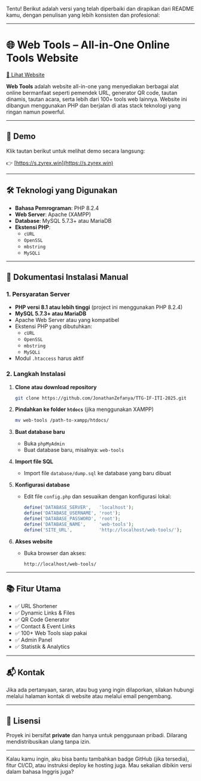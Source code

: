 Tentu! Berikut adalah versi yang telah diperbaiki dan dirapikan dari README kamu, dengan penulisan yang lebih konsisten dan profesional:

---

# 🌐 Web Tools – All-in-One Online Tools Website

[🔗 Lihat Website](https://s.zyrex.win)

**Web Tools** adalah website all-in-one yang menyediakan berbagai alat online bermanfaat seperti pemendek URL, generator QR code, tautan dinamis, tautan acara, serta lebih dari 100+ tools web lainnya. Website ini dibangun menggunakan PHP dan berjalan di atas stack teknologi yang ringan namun powerful.

---

## 🚀 Demo

Klik tautan berikut untuk melihat demo secara langsung:

👉 [https://s.zyrex.win](https://s.zyrex.win)

---

## 🛠️ Teknologi yang Digunakan

- **Bahasa Pemrograman**: PHP 8.2.4  
- **Web Server**: Apache (XAMPP)  
- **Database**: MySQL 5.7.3+ atau MariaDB  
- **Ekstensi PHP**:
  - `cURL`
  - `OpenSSL`
  - `mbstring`
  - `MySQLi`

---

## 📄 Dokumentasi Instalasi Manual

### 1. Persyaratan Server

- **PHP versi 8.1 atau lebih tinggi** (project ini menggunakan PHP 8.2.4)
- **MySQL 5.7.3+ atau MariaDB**
- Apache Web Server atau yang kompatibel
- Ekstensi PHP yang dibutuhkan:
  - `cURL`
  - `OpenSSL`
  - `mbstring`
  - `MySQLi`
- Modul `.htaccess` harus aktif

### 2. Langkah Instalasi

1. **Clone atau download repository**
   ```bash
   git clone https://github.com/JonathanZefanya/TTG-IF-ITI-2025.git
   ```

2. **Pindahkan ke folder `htdocs`** (jika menggunakan XAMPP)
   ```bash
   mv web-tools /path-to-xampp/htdocs/
   ```

3. **Buat database baru**
   - Buka `phpMyAdmin`
   - Buat database baru, misalnya: `web-tools`

4. **Import file SQL**
   - Import file `database/dump.sql` ke database yang baru dibuat

5. **Konfigurasi database**
   - Edit file `config.php` dan sesuaikan dengan konfigurasi lokal:
     ```php
     define('DATABASE_SERVER',   'localhost');
     define('DATABASE_USERNAME', 'root');
     define('DATABASE_PASSWORD', 'root');
     define('DATABASE_NAME',     'web-tools');
     define('SITE_URL',          'http://localhost/web-tools/');
     ```

6. **Akses website**
   - Buka browser dan akses:
     ```
     http://localhost/web-tools/
     ```

---

## 📚 Fitur Utama

- ✅ URL Shortener  
- ✅ Dynamic Links & Files  
- ✅ QR Code Generator  
- ✅ Contact & Event Links  
- ✅ 100+ Web Tools siap pakai  
- ✅ Admin Panel  
- ✅ Statistik & Analytics

---

## 📬 Kontak

Jika ada pertanyaan, saran, atau bug yang ingin dilaporkan, silakan hubungi melalui halaman kontak di website atau melalui email pengembang.

---

## 📎 Lisensi

Proyek ini bersifat **private** dan hanya untuk penggunaan pribadi. Dilarang mendistribusikan ulang tanpa izin.

---

Kalau kamu ingin, aku bisa bantu tambahkan badge GitHub (jika tersedia), fitur CI/CD, atau instruksi deploy ke hosting juga. Mau sekalian dibikin versi dalam bahasa Inggris juga?